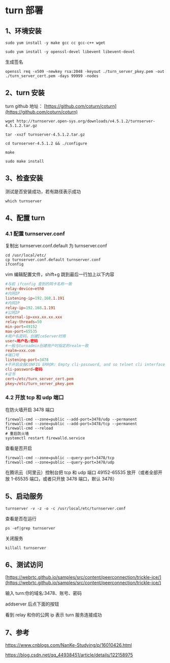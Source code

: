 # turn 部署

## 1、环境安装

```
sudo yum install -y make gcc cc gcc-c++ wget

sudo yum install -y openssl-devel libevent libevent-devel
```

生成签名

```
openssl req -x509 -newkey rsa:2048 -keyout ./turn_server_pkey.pem -out ./turn_server_cert.pem -days 99999 -nodes
```

## 2、turn 安装

turn github 地址： [https://github.com/coturn/coturn](https://github.com/coturn/coturn)

```
wget http://turnserver.open-sys.org/downloads/v4.5.1.2/turnserver-4.5.1.2.tar.gz

tar -xvzf turnserver-4.5.1.2.tar.gz

cd turnserver-4.5.1.2 && ./configure

make

sudo make install
```

## 3、检查安装

测试是否安装成功，若有路径表示成功

```
which turnserver
```

## 4、配置 turn

### 4.1 配置 turnserver.conf

复制出 turnserver.conf.default 为 turnserver.conf

```
cd /usr/local/etc/
cp turnserver.conf.default turnserver.conf
ifconfig
```

vim 编辑配置文件，shift+g 跳到最后一行加上以下内容

```conf
#与前 ifconfig 查到的网卡名称一致
relay-device=eth0
#内网IP
listening-ip=192.168.1.191
#内网IP
relay-ip=192.168.1.191
#公网IP
external-ip=xxx.xx.xx.xxx
relay-threads=50
min-port=49152
max-port=65535
#用户名密码，创建IceServer时用
user=用户名:密码
#一般与turnadmin创建用户时指定的realm一致
realm=xxx.com
#端口号
listening-port=3478
#不开启会报CONFIG ERROR: Empty cli-password, and so telnet cli interface is disabled! Please set a non empty cli-password!错误
cli-password=密码
#证书
cert=/etc/turn_server_cert.pem
pkey=/etc/turn_server_pkey.pem
```

### 4.2 开放 tcp 和 udp 端口

在防火墙开启 3478 端口

```
firewall-cmd --zone=public --add-port=3478/udp --permanent
firewall-cmd --zone=public --add-port=3478/tcp --permanent
firewall-cmd --reload
# 重启防火墙
systemctl restart firewalld.service
```

查看是否开启

```
firewall-cmd --zone=public --query-port=3478/tcp
firewall-cmd --zone=public --query-port=3478/udp
```

在腾讯云（阿里云）控制台把 tcp 和 udp 端口 49152-65535 放开（或者全部开放 1-65535 端口，或者只开放 3478 端口，默认 3478）

## 5、启动服务

```
turnserver -v -z -o -c /usr/local/etc/turnserver.conf
```

查看是否在运行

```
ps -ef|grep turnserver
```

关闭服务

```
killall turnserver
```

## 6、测试访问

[https://webrtc.github.io/samples/src/content/peerconnection/trickle-ice/](https://webrtc.github.io/samples/src/content/peerconnection/trickle-ice/)

输入 turn:你的域名:3478、账号、密码

addserver 后点下面的按钮

看到 relay 和你的公网 ip 表示 turn 服务连接成功

## 7、参考

https://www.cnblogs.com/NanKe-Studying/p/16010426.html

https://blog.csdn.net/qq_44938451/article/details/122158975